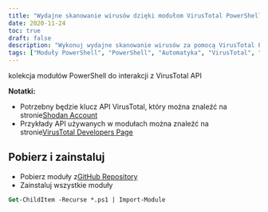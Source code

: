 ```yaml
---
title: "Wydajne skanowanie wirusów dzięki modułom VirusTotal PowerShell"
date: 2020-11-24
toc: true
draft: false
description: "Wykonuj wydajne skanowanie wirusów za pomocą VirusTotal PowerShell Modules poprzez automatyzację interakcji z VirusTotal API i usprawnienie przepływu pracy w zakresie bezpieczeństwa."
tags: ["Moduły PowerShell", "PowerShell", "Automatyka", "VirusTotal", "Skanowanie wirusów", "Skanowanie domen", "Klucz API", "VirusTotal API", "Strona programistów VirusTotal", "Administracja systemem", "Przepływ pracy w zakresie bezpieczeństwa", "Skuteczne skanowanie wirusów", "Pobierz i zainstaluj", "Repozytorium GitHub", "Przykłady użycia API"]
---
```

 kolekcja modułów PowerShell do interakcji z VirusTotal API

**Notatki:**
- Potrzebny będzie klucz API VirusTotal, który można znaleźć na stronie[Shodan Account](https://www.virustotal.com/gui/)
- Przykłady API używanych w modułach można znaleźć na stronie[VirusTotal Developers Page](https://developers.virustotal.com/reference#getting-started)

## Pobierz i zainstaluj
- Pobierz moduły z[GitHub Repository](https://github.com/simeononsecurity/VirusTotal-PS)
- Zainstaluj wszystkie moduły
```ps
Get-ChildItem -Recurse *.ps1 | Import-Module
```